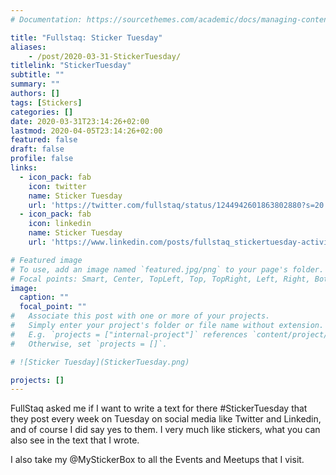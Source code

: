 ```yaml
---
# Documentation: https://sourcethemes.com/academic/docs/managing-content/

title: "Fullstaq: Sticker Tuesday"
aliases:
    - /post/2020-03-31-StickerTuesday/
titlelink: "StickerTuesday"
subtitle: ""
summary: ""
authors: []
tags: [Stickers]
categories: []
date: 2020-03-31T23:14:26+02:00
lastmod: 2020-04-05T23:14:26+02:00
featured: false
draft: false
profile: false
links:
  - icon_pack: fab
    icon: twitter
    name: Sticker Tuesday
    url: 'https://twitter.com/fullstaq/status/1244942601863802880?s=20'
  - icon_pack: fab
    icon: linkedin
    name: Sticker Tuesday
    url: 'https://www.linkedin.com/posts/fullstaq_stickertuesday-activity-6650714591112282112-G8EW'

# Featured image
# To use, add an image named `featured.jpg/png` to your page's folder.
# Focal points: Smart, Center, TopLeft, Top, TopRight, Left, Right, BottomLeft, Bottom, BottomRight.
image:
  caption: ""
  focal_point: ""
#   Associate this post with one or more of your projects.
#   Simply enter your project's folder or file name without extension.
#   E.g. `projects = ["internal-project"]` references `content/project/deep-learning/index.md`.
#   Otherwise, set `projects = []`.

# ![Sticker Tuesday](StickerTuesday.png)

projects: []
---
```


FullStaq asked me if I want to write a text for there \#StickerTuesday that they post every week on Tuesday on social media like Twitter and Linkedin, and of course I did say yes to them. I very much like stickers, what you can also see in the text that I wrote.

I also take my @MyStickerBox to all the Events and Meetups that I visit.
